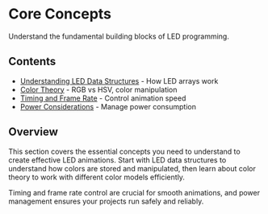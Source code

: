 # Core Concepts

Understand the fundamental building blocks of LED programming.

## Contents

- [Understanding LED Data Structures](led-structures.md) - How LED arrays work
- [Color Theory](color-theory.md) - RGB vs HSV, color manipulation
- [Timing and Frame Rate](timing.md) - Control animation speed
- [Power Considerations](power.md) - Manage power consumption

## Overview

This section covers the essential concepts you need to understand to create effective LED animations. Start with LED data structures to understand how colors are stored and manipulated, then learn about color theory to work with different color models efficiently.

Timing and frame rate control are crucial for smooth animations, and power management ensures your projects run safely and reliably.
